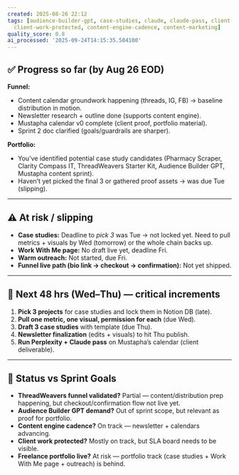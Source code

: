 ```yaml
---
created: 2025-08-26 22:12
tags: [audience-builder-gpt, case-studies, claude, claude-pass, client-deliverables,
  client-work-protected, content-engine-cadence, content-marketing]
quality_score: 0.8
ai_processed: '2025-09-24T14:15:35.504100'
---
```

## ✅ Progress so far (by Aug 26 EOD)

**Funnel:**
- Content calendar groundwork happening (threads, IG, FB) → baseline distribution in motion.
- Newsletter research + outline done (supports content engine).
- Mustapha calendar v0 complete (client proof, portfolio material).
- Sprint 2 doc clarified (goals/guardrails are sharper).
    

**Portfolio:**
- You’ve identified potential case study candidates (Pharmacy Scraper, Clarity Compass IT, ThreadWeavers Starter Kit, Audience Builder GPT, Mustapha content sprint).
- Haven’t yet picked the final 3 or gathered proof assets → was due Tue (slipping).
    


---

## ⚠️ At risk / slipping
- **Case studies:** Deadline to _pick 3_ was Tue → not locked yet. Need to pull metrics + visuals by Wed (tomorrow) or the whole chain backs up.
- **Work With Me page:** No draft live yet, deadline Fri.
- **Warm outreach:** Not started, due Fri.
- **Funnel live path (bio link → checkout → confirmation):** Not yet shipped.
    

---

## 📌 Next 48 hrs (Wed–Thu) — critical increments

1. **Pick 3 projects** for case studies and lock them in Notion DB (late).
2. **Pull one metric, one visual, permission for each** (due Wed).
3. **Draft 3 case studies** with template (due Thu).
4. **Newsletter finalization** (edits + visuals) to hit Thu publish.
5. **Run Perplexity + Claude pass** on Mustapha’s calendar (client deliverable).

---

## 🚦 Status vs Sprint Goals

- **ThreadWeavers funnel validated?** Partial — content/distribution prep happening, but checkout/confirmation flow not live yet.
- **Audience Builder GPT demand?** Out of sprint scope, but relevant as proof for portfolio.
- **Content engine cadence?** On track — newsletter + calendars advancing.
- **Client work protected?** Mostly on track, but SLA board needs to be visible.
- **Freelance portfolio live?** At risk — portfolio track (case studies + Work With Me page + outreach) is behind.
